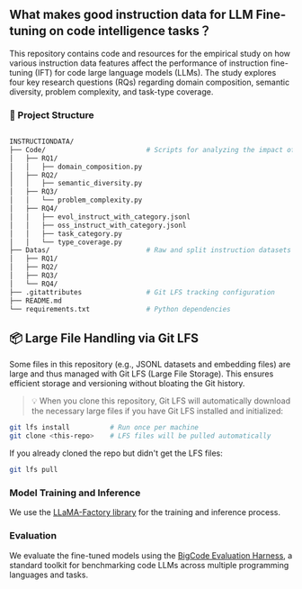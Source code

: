 ## What makes good instruction data for  LLM Fine-tuning on code intelligence tasks？

This repository contains code and resources for the empirical study on how various instruction data features affect the performance of instruction fine-tuning (IFT) for code large language models (LLMs). The study explores four key research questions (RQs) regarding domain composition, semantic diversity, problem complexity, and task-type coverage.

### 📁 Project Structure

```bash

INSTRUCTIONDATA/
├── Code/                         # Scripts for analyzing the impact of different instruction properties
│   ├── RQ1/
│   │   ├── domain_composition.py
│   ├── RQ2/
│   │   ├── semantic_diversity.py
│   ├── RQ3/
│   │   └── problem_complexity.py
│   ├── RQ4/
│   │   ├── evol_instruct_with_category.jsonl
│   │   ├── oss_instruct_with_category.jsonl
│   │   ├── task_category.py
│   │   └── type_coverage.py
├── Datas/                        # Raw and split instruction datasets for each RQ
│   ├── RQ1/
│   ├── RQ2/
│   ├── RQ3/
│   └── RQ4/
├── .gitattributes                # Git LFS tracking configuration
├── README.md
└── requirements.txt              # Python dependencies
```

## 📦 Large File Handling via Git LFS

Some files in this repository (e.g., JSONL datasets and embedding files) are large and thus managed with Git LFS (Large File Storage). This ensures efficient storage and versioning without bloating the Git history.

> 💡 When you clone this repository, Git LFS will automatically download the necessary large files if you have Git LFS installed and initialized:

```bash
git lfs install          # Run once per machine
git clone <this-repo>    # LFS files will be pulled automatically
```

If you already cloned the repo but didn't get the LFS files:

```bash
git lfs pull
```

### Model Training and Inference

We use the [LLaMA-Factory library](https://github.com/hiyouga/LLaMA-Factory) for the training and inference process. 


### Evaluation

We evaluate the fine-tuned models using the [BigCode Evaluation Harness](https://github.com/bigcode-project/bigcode-evaluation-harness), a standard toolkit for benchmarking code LLMs across multiple programming languages and tasks.

